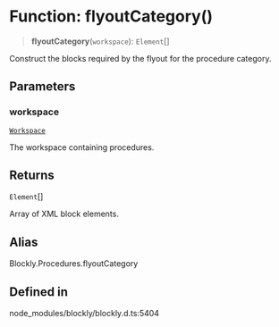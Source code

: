 # Function: flyoutCategory()

> **flyoutCategory**(`workspace`): `Element`[]

Construct the blocks required by the flyout for the procedure category.

## Parameters

### workspace

[`Workspace`](../../classes/Workspace.md)

The workspace containing procedures.

## Returns

`Element`[]

Array of XML block elements.

## Alias

Blockly.Procedures.flyoutCategory

## Defined in

node_modules/blockly/blockly.d.ts:5404
